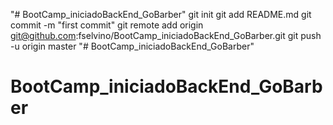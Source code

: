 "# BootCamp_iniciadoBackEnd_GoBarber"  git init git add README.md git commit -m "first commit" git remote add origin git@github.com:fselvino/BootCamp_iniciadoBackEnd_GoBarber.git git push -u origin master
"# BootCamp_iniciadoBackEnd_GoBarber" 
# BootCamp_iniciadoBackEnd_GoBarber
